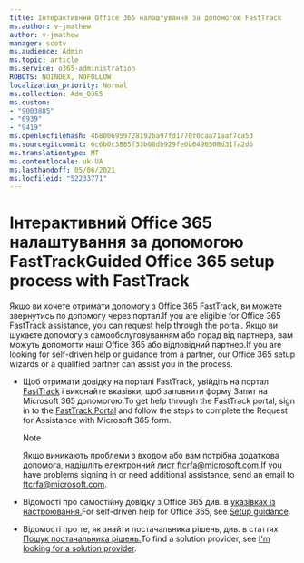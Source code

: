 ```yaml
---
title: Інтерактивний Office 365 налаштування за допомогою FastTrack
ms.author: v-jmathew
author: v-jmathew
manager: scotv
ms.audience: Admin
ms.topic: article
ms.service: o365-administration
ROBOTS: NOINDEX, NOFOLLOW
localization_priority: Normal
ms.collection: Adm_O365
ms.custom:
- "9003885"
- "6939"
- "9419"
ms.openlocfilehash: 4b8006959728192ba97fd1770f0caa71aaf7ca53
ms.sourcegitcommit: 6c6b0c3885f33b08db929fe0b6496508d31fa2d6
ms.translationtype: MT
ms.contentlocale: uk-UA
ms.lasthandoff: 05/06/2021
ms.locfileid: "52233771"
---
```

# <a name="guided-office-365-setup-process-with-fasttrack"></a><span data-ttu-id="98101-102">Інтерактивний Office 365 налаштування за допомогою FastTrack</span><span class="sxs-lookup"><span data-stu-id="98101-102">Guided Office 365 setup process with FastTrack</span></span>

<span data-ttu-id="98101-103">Якщо ви хочете отримати допомогу з Office 365 FastTrack, ви можете звернутись по допомогу через портал.</span><span class="sxs-lookup"><span data-stu-id="98101-103">If you are eligible for Office 365 FastTrack assistance, you can request help through the portal.</span></span> <span data-ttu-id="98101-104">Якщо ви шукаєте допомогу з самообслуговуванням або порад від партнера, вам можуть допомогти наші Office 365 або відповідний партнер.</span><span class="sxs-lookup"><span data-stu-id="98101-104">If you are looking for self-driven help or guidance from a partner, our Office 365 setup wizards or a qualified partner can assist you in the process.</span></span>

- <span data-ttu-id="98101-105">Щоб отримати довідку на порталі FastTrack, увійдіть на портал [FastTrack](https://go.microsoft.com/fwlink/?linkid=2125443) і виконайте вказівки, щоб заповнити форму Запит на Microsoft 365 допомогою.</span><span class="sxs-lookup"><span data-stu-id="98101-105">To get help through the FastTrack portal, sign in to the [FastTrack Portal](https://go.microsoft.com/fwlink/?linkid=2125443) and follow the steps to complete the Request for Assistance with Microsoft 365 form.</span></span>

    > [!NOTE]
    > <span data-ttu-id="98101-106">Якщо виникають проблеми з входом або вам потрібна додаткова допомога, надішліть електронний [лист ftcrfa@microsoft.com](mailto:ftcrfa@microsoft.com).</span><span class="sxs-lookup"><span data-stu-id="98101-106">If you have problems signing in or need additional assistance, send an email to [ftcrfa@microsoft.com](mailto:ftcrfa@microsoft.com).</span></span>

- <span data-ttu-id="98101-107">Відомості про самостійну довідку з Office 365 див. в [указівках із настроювання.](https://go.microsoft.com/fwlink/?linkid=2125827)</span><span class="sxs-lookup"><span data-stu-id="98101-107">For self-driven help for Office 365, see [Setup guidance](https://go.microsoft.com/fwlink/?linkid=2125827).</span></span>
- <span data-ttu-id="98101-108">Відомості про те, як знайти постачальника рішень, див. в статтях [Пошук постачальника рішень.](https://go.microsoft.com/fwlink/?linkid=2125918)</span><span class="sxs-lookup"><span data-stu-id="98101-108">To find a solution provider, see [I'm looking for a solution provider](https://go.microsoft.com/fwlink/?linkid=2125918).</span></span>